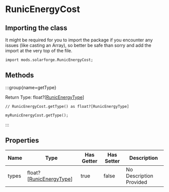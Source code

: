 # RunicEnergyCost

## Importing the class

It might be required for you to import the package if you encounter any issues (like casting an Array), so better be safe than sorry and add the import at the very top of the file.
```zenscript
import mods.solarforge.RunicEnergyCost;
```


## Methods

:::group{name=getType}

Return Type: float?[[RunicEnergyType](/mods/SolarForge/Type/RunicEnergyType)]

```zenscript
// RunicEnergyCost.getType() as float?[RunicEnergyType]

myRunicEnergyCost.getType();
```

:::


## Properties

| Name | Type | Has Getter | Has Setter | Description |
|------|------|------------|------------|-------------|
| types | float?[[RunicEnergyType](/mods/SolarForge/Type/RunicEnergyType)] | true | false | No Description Provided |

